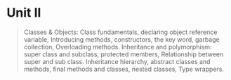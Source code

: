 # Unit II

> Classes & Objects: Class fundamentals, declaring object reference variable, Introducing methods, constructors, the key word, garbage collection, Overloading methods. Inheritance and polymorphism: super class and subclass, protected members, Relationship between super and sub class. Inheritance hierarchy, abstract classes and methods, final methods and classes, nested classes, Type wrappers.
